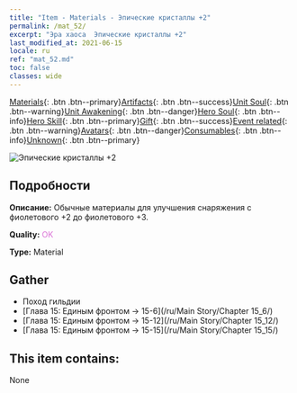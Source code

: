 ```yaml
---
title: "Item - Materials - Эпические кристаллы +2"
permalink: /mat_52/
excerpt: "Эра хаоса  Эпические кристаллы +2"
last_modified_at: 2021-06-15
locale: ru
ref: "mat_52.md"
toc: false
classes: wide
---
```

 [Materials](/ItemsRU/){: .btn .btn--primary}[Artifacts](/ItemsRU/Artifacts/){: .btn .btn--success}[Unit Soul](/ItemsRU/UnitSoul/){: .btn .btn--warning}[Unit Awakening](/ItemsRU/UnitAwakening/){: .btn .btn--danger}[Hero Soul](/ItemsRU/HeroSoul/){: .btn .btn--info}[Hero Skill](/ItemsRU/HeroSkill/){: .btn .btn--primary}[Gift](/ItemsRU/Gift/){: .btn .btn--success}[Event related](/ItemsRU/Events/){: .btn .btn--warning}[Avatars](/ItemsRU/Avatars/){: .btn .btn--danger}[Consumables](/ItemsRU/Consumables/){: .btn .btn--info}[Unknown](/ItemsRU/Unknown/){: .btn .btn--primary}

 ![Эпические кристаллы +2](/images/t/i_cailiao_shuijing2.png)

## Подробности
 **Описание:** Обычные материалы для улучшения снаряжения c фиолетового +2 до фиолетового +3.

 **Quality:** <span style="color: #DA70D6">OK</span>

 **Type:** Material

## Gather

*    Поход гильдии 
*    [Глава 15: Единым фронтом -> 15-6](/ru/Main Story/Chapter 15_6/) 
*    [Глава 15: Единым фронтом -> 15-12](/ru/Main Story/Chapter 15_12/) 
*    [Глава 15: Единым фронтом -> 15-15](/ru/Main Story/Chapter 15_15/) 

## This item contains:

  None

